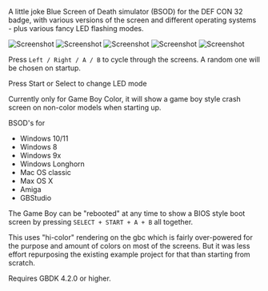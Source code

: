 A little joke Blue Screen of Death simulator (BSOD) for the DEF CON 32 badge, with various versions of the screen and different operating systems - plus various fancy LED flashing modes.

![Screenshot](info/gb_winbsod_3.png)
![Screenshot](info/gb_winbsod_4.png)
![Screenshot](info/macos_classic.png)
![Screenshot](info/amiga_meditate.png)
![Screenshot](info/pc_biosboot.png)

Press `Left / Right / A / B` to cycle through the screens. A random one will be chosen on startup.

Press Start or Select to change LED mode

Currently only for Game Boy Color, it will show a game boy style crash screen on non-color models when starting up.

BSOD's for
- Windows 10/11
- Windows 8
- Windows 9x
- Windows Longhorn
- Mac OS classic
- Max OS X
- Amiga
- GBStudio

The Game Boy can be "rebooted" at any time to show a BIOS style boot screen by pressing `SELECT + START + A + B` all together.

This uses "hi-color" rendering on the gbc which is fairly over-powered for the purpose and amount of colors on most of the screens. But it was less effort repurposing the existing example project for that than starting from scratch.

Requires GBDK 4.2.0 or higher.
